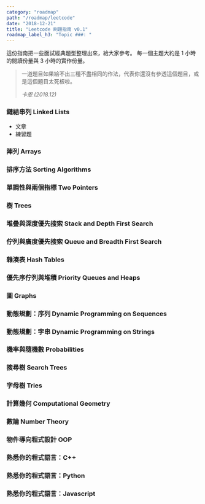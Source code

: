 ```yaml
---
category: "roadmap"
path: "/roadmap/leetcode"
date: "2018-12-21"
title: "Leetcode 刷題指南 v0.1"
roadmap_label_h3: "Topic ###: "
---
```


這份指南把一些面試經典題型整理出來，給大家參考。
每一個主題大約是 1 小時的閱讀份量與 3 小時的實作份量。

> 一道題目如果給不出三種不盡相同的作法，代表你還沒有參透這個題目，或是這個題目太死板啦。
> 
> _卡恩 (2018.12)_

### 鏈結串列 Linked Lists

* 文章
* 練習題

### 陣列 Arrays

### 排序方法 Sorting Algorithms

### 單調性與兩個指標 Two Pointers

### 樹 Trees

### 堆疊與深度優先搜索 Stack and Depth First Search

### 佇列與廣度優先搜索 Queue and Breadth First Search

### 雜湊表 Hash Tables

### 優先序佇列與堆積 Priority Queues and Heaps

### 圖 Graphs

### 動態規劃：序列 Dynamic Programming on Sequences

### 動態規劃：字串 Dynamic Programming on Strings

### 機率與隨機數 Probabilities

### 搜尋樹 Search Trees

### 字母樹 Tries

### 計算幾何 Computational Geometry

### 數論 Number Theory

### 物件導向程式設計 OOP

### 熟悉你的程式語言：C++

### 熟悉你的程式語言：Python

### 熟悉你的程式語言：Javascript

